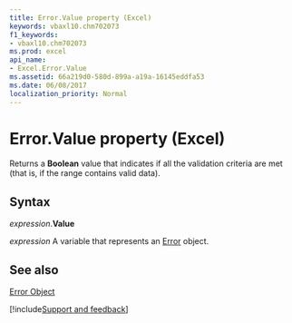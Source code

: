 ```yaml
---
title: Error.Value property (Excel)
keywords: vbaxl10.chm702073
f1_keywords:
- vbaxl10.chm702073
ms.prod: excel
api_name:
- Excel.Error.Value
ms.assetid: 66a219d0-580d-899a-a19a-16145eddfa53
ms.date: 06/08/2017
localization_priority: Normal
---
```



# Error.Value property (Excel)

Returns a  **Boolean** value that indicates if all the validation criteria are met (that is, if the range contains valid data).


## Syntax

_expression_.**Value**

_expression_ A variable that represents an [Error](Excel.Error.md) object.


## See also


[Error Object](Excel.Error.md)

[!include[Support and feedback](~/includes/feedback-boilerplate.md)]